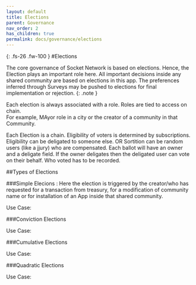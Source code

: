 ```yaml
---
layout: default
title: Elections
parent: Governance
nav_order: 2
has_children: true
permalink: docs/governance/elections
---
```


{: .fs-26 .fw-100 }
#Elections

The core governance of Socket Network is based on elections. Hence, the Election plays an important role here.  All important decisions inside any shared community are based on elections in this app. The preferences inferred through Surveys may be pushed to elections for final implementation or rejection. 
{: .note }

Each election is always associated with a role. Roles are tied to access on chain.	 
For example, MAyor role in a city or the creator of a community in that Community. 

Each Election is a chain. Eligibility of voters is determined by subscriptions. Eligibility can be deligated to someone else. OR Sortition can be random users (like a jjury) who are compensated. Each ballot will have an owner and a deligate field. If the owner deligates then the deligated user can vote on their behalf. Who voted has to be recorded.			

##Types of Elections

###Simple Elecions : Here the election is triggered by the creator/who has requested for a transaction from treasury, for a modification of community name or for installation of an App inside that shared community.

Use Case: 

###Conviction Elections



Use Case: 

###Cumulative Elections

Use Case: 

###Quadratic Elections

Use Case: 
